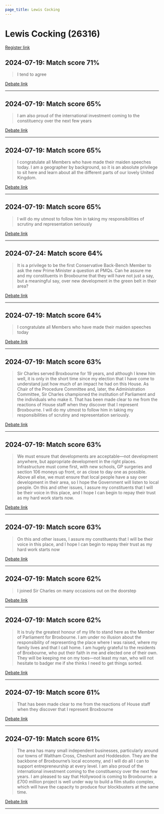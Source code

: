```yaml
---
page_title: Lewis Cocking
---
```


# Lewis Cocking  (26316)

[Register link](https://www.theyworkforyou.com/mp/26316/register)



## 2024-07-19: Match score 71%

>I tend to agree

[Debate link](https://www.theyworkforyou.com/debates/?id=2024-07-19b.356.1) 

---



## 2024-07-19: Match score 65%

>I am also proud of the international investment coming to the constituency over the next few years

[Debate link](https://www.theyworkforyou.com/debates/?id=2024-07-19b.356.1) 

---



## 2024-07-19: Match score 65%

>I congratulate all Members who have made their maiden speeches today. I am a geographer by background, so it is an absolute privilege to sit here and learn about all the different parts of our lovely United Kingdom.

[Debate link](https://www.theyworkforyou.com/debates/?id=2024-07-19b.356.1) 

---



## 2024-07-19: Match score 65%

>I will do my utmost to follow him in taking my responsibilities of scrutiny and representation seriously

[Debate link](https://www.theyworkforyou.com/debates/?id=2024-07-19b.356.1) 

---



## 2024-07-24: Match score 64%

>It is a privilege to be the first Conservative Back-Bench Member to ask the new Prime Minister a question at PMQs. Can he assure me and my constituents in Broxbourne that they will have not just a say, but a meaningful say, over new development in the green belt in their area?

[Debate link](https://www.theyworkforyou.com/debates/?id=2024-07-24d.669.0) 

---



## 2024-07-19: Match score 64%

>I congratulate all Members who have made their maiden speeches today

[Debate link](https://www.theyworkforyou.com/debates/?id=2024-07-19b.356.1) 

---



## 2024-07-19: Match score 63%

>Sir Charles served Broxbourne for 19 years, and although I knew him well, it is only in the short time since my election that I have come to understand just how much of an impact he had on this House. As Chair of the Procedure Committee and, later, the Administration Committee, Sir Charles championed the institution of Parliament and the individuals who make it. That has been made clear to me from the reactions of House staff when they discover that I represent Broxbourne. I will do my utmost to follow him in taking my responsibilities of scrutiny and representation seriously.

[Debate link](https://www.theyworkforyou.com/debates/?id=2024-07-19b.356.1) 

---



## 2024-07-19: Match score 63%

>We must ensure that developments are acceptable—not development anywhere, but appropriate development in the right places. Infrastructure must come first, with new schools, GP surgeries and section 106 moneys up front, or as close to day one as possible. Above all else, we must ensure that local people have a say over development in their area, so I hope the Government will listen to local people. On this and other issues, I assure my constituents that I will be their voice in this place, and I hope I can begin to repay their trust as my hard work starts now.

[Debate link](https://www.theyworkforyou.com/debates/?id=2024-07-19b.356.1) 

---



## 2024-07-19: Match score 63%

>On this and other issues, I assure my constituents that I will be their voice in this place, and I hope I can begin to repay their trust as my hard work starts now

[Debate link](https://www.theyworkforyou.com/debates/?id=2024-07-19b.356.1) 

---



## 2024-07-19: Match score 62%

>I joined Sir Charles on many occasions out on the doorstep

[Debate link](https://www.theyworkforyou.com/debates/?id=2024-07-19b.356.1) 

---



## 2024-07-19: Match score 62%

>It is truly the greatest honour of my life to stand here as the Member of Parliament for Broxbourne. I am under no illusion about the responsibility of representing the place where I was raised, where my family lives and that I call home. I am hugely grateful to the residents of Broxbourne, who put their faith in me and elected one of their own. They will be keeping me on my toes—not least my nan, who will not hesitate to badger me if she thinks I need to get things sorted.

[Debate link](https://www.theyworkforyou.com/debates/?id=2024-07-19b.356.1) 

---



## 2024-07-19: Match score 61%

>That has been made clear to me from the reactions of House staff when they discover that I represent Broxbourne

[Debate link](https://www.theyworkforyou.com/debates/?id=2024-07-19b.356.1) 

---



## 2024-07-19: Match score 61%

>The area has many small independent businesses, particularly around our towns of Waltham Cross, Cheshunt and Hoddesdon. They are the backbone of Broxbourne’s local economy, and I will do all I can to support entrepreneurship at every level. I am also proud of the international investment coming to the constituency over the next few years. I am pleased to say that Hollywood is coming to Broxbourne: a £700 million project is well under way to build a film studio complex, which will have the capacity to produce four blockbusters at the same time.

[Debate link](https://www.theyworkforyou.com/debates/?id=2024-07-19b.356.1) 

---

